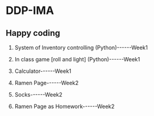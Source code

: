 # DDP-IMA

## Happy coding

1. System of Inventory controlling (Python)------Week1
2. In class game [roll and light] (Python)------Week1
3. Calculator------Week1

4. Ramen Page------Week2
5. Socks------Week2
6. Ramen Page as Homework------Week2
